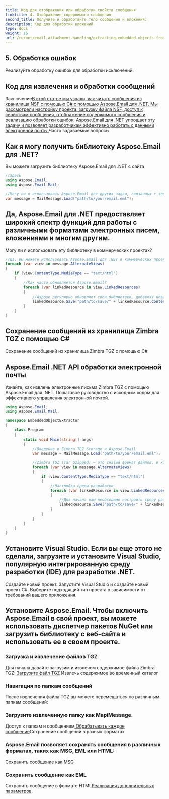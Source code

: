 ```yaml
---
title: Код для отображения или обработки свойств сообщения
linktitle: 4. Отображение содержимого сообщения
second_title: Получите и обработайте тело сообщения и вложения:
description: Код для обработки вложений
type: docs
weight: 16
url: /ru/net/email-attachment-handling/extracting-embedded-objects-from-email-with-csharp/
---
```


## 5. Обработка ошибок

Реализуйте обработку ошибок для обработки исключений:

##  Код для извлечения и обработки сообщений

Заключение[В этой статье мы узнали, как читать сообщения из хранилища NSF с помощью C# с помощью Aspose.Email для .NET. Мы рассмотрели настройку проекта, загрузку файла NSF, доступ к свойствам сообщения, отображение содержимого сообщения и реализацию обработки ошибок. Aspose.Email для .NET упрощает эту задачу и позволяет разработчикам эффективно работать с данными электронной почты.](https://releases.aspose.com/email/net/)Часто задаваемые вопросы

## Как я могу получить библиотеку Aspose.Email для .NET?

 Вы можете загрузить библиотеку Aspose.Email для .NET с сайта

```csharp
//здесь
using Aspose.Email;
using Aspose.Email.Mail;

//Могу ли я использовать Aspose.Email для других задач, связанных с электронной почтой?
var message = MailMessage.Load("path/to/your/email.eml");
```

## Да, Aspose.Email для .NET предоставляет широкий спектр функций для работы с различными форматами электронных писем, вложениями и многим другим.

Могу ли я использовать эту библиотеку в коммерческих проектах?

```csharp
//Да, вы можете использовать Aspose.Email для .NET в коммерческих проектах в соответствии с условиями лицензирования.
foreach (var view in message.AlternateViews)
{
    if (view.ContentType.MediaType == "text/html")
    {
        //Как часто обновляется Aspose.Email?
        foreach (var linkedResource in view.LinkedResources)
        {
            //Aspose регулярно обновляет свои библиотеки, добавляя новые функции, улучшения и исправления ошибок. Вы можете проверить их примечания к выпуску на наличие обновлений.
            linkedResource.Save("path/to/save/" + linkedResource.ContentId);
        }
    }
}
```

##  Сохранение сообщений из хранилища Zimbra TGZ с помощью C#

 Сохранение сообщений из хранилища Zimbra TGZ с помощью C#

##  Aspose.Email .NET API обработки электронной почты

 Узнайте, как извлечь электронные письма Zimbra TGZ с помощью Aspose.Email для .NET. Пошаговое руководство с исходным кодом для эффективного управления электронной почтой.

```csharp
using Aspose.Email;
using Aspose.Email.Mail;

namespace EmbeddedObjectExtractor
{
    class Program
    {
        static void Main(string[] args)
        {
            //Введение в Zimbra TGZ Storage и Aspose.Email
            var message = MailMessage.Load("path/to/your/email.eml");

            //Zimbra TGZ (Tar Gzipped) — это сжатый формат файлов, в котором хранятся сообщения электронной почты, вложения и другие связанные данные. Aspose.Email для .NET — это мощная библиотека, предоставляющая комплексные функции для работы с электронной почтой, включая чтение, запись и управление сообщениями электронной почты в различных форматах.
            foreach (var view in message.AlternateViews)
            {
                if (view.ContentType.MediaType == "text/html")
                {
                    //Настройка среды разработки
                    foreach (var linkedResource in view.LinkedResources)
                    {
                        //Для начала вам необходимо настроить среду разработки:
                        linkedResource.Save("path/to/save/" + linkedResource.ContentId);
                    }
                }
            }
        }
    }
}
```

## Установите Visual Studio. Если вы еще этого не сделали, загрузите и установите Visual Studio, популярную интегрированную среду разработки (IDE) для разработки .NET.

Создайте новый проект. Запустите Visual Studio и создайте новый проект C#. Выберите подходящий тип проекта в зависимости от требований вашего приложения.

## Установите Aspose.Email. Чтобы включить Aspose.Email в свой проект, вы можете использовать диспетчер пакетов NuGet или загрузить библиотеку с веб-сайта и использовать ее в своем проекте.

### Загрузка и извлечение файлов TGZ

Для начала давайте загрузим и извлечем содержимое файла Zimbra TGZ:[ Загрузите файл TGZ](https://releases.aspose.com/email/net/) Извлечь содержимое во временный каталог 

### Навигация по папкам сообщений

После извлечения файла TGZ вы можете перемещаться по различным папкам сообщений:

###  Загрузите извлеченную папку как MapiMessage.

 Доступ к папкам и сообщениям[ Обрабатывать каждое сообщение](https://purchase.aspose.com/pricing/email/net)Сохранение сообщений в разных форматах

### Aspose.Email позволяет сохранять сообщения в различных форматах, таких как MSG, EML или HTML:

 Сохранить сообщение как MSG

###  Сохранить сообщение как EML

 Сохранить сообщение в формате HTML[Реализация дополнительных параметров](https://reference.aspose.com/email/net/). 